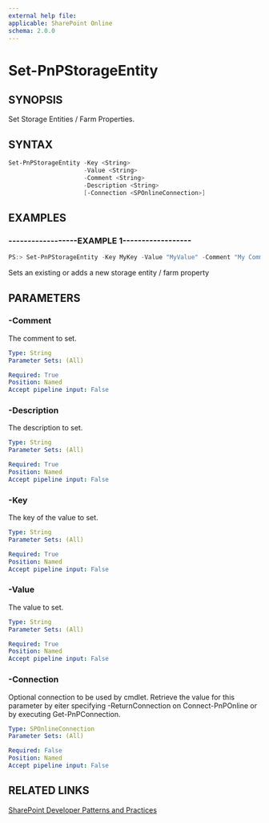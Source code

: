 ```yaml
---
external help file:
applicable: SharePoint Online
schema: 2.0.0
---
```

# Set-PnPStorageEntity

## SYNOPSIS
Set Storage Entities / Farm Properties.

## SYNTAX 

```powershell
Set-PnPStorageEntity -Key <String>
                     -Value <String>
                     -Comment <String>
                     -Description <String>
                     [-Connection <SPOnlineConnection>]
```

## EXAMPLES

### ------------------EXAMPLE 1------------------
```powershell
PS:> Set-PnPStorageEntity -Key MyKey -Value "MyValue" -Comment "My Comment" -Description "My Description"
```

Sets an existing or adds a new storage entity / farm property

## PARAMETERS

### -Comment
The comment to set.

```yaml
Type: String
Parameter Sets: (All)

Required: True
Position: Named
Accept pipeline input: False
```

### -Description
The description to set.

```yaml
Type: String
Parameter Sets: (All)

Required: True
Position: Named
Accept pipeline input: False
```

### -Key
The key of the value to set.

```yaml
Type: String
Parameter Sets: (All)

Required: True
Position: Named
Accept pipeline input: False
```

### -Value
The value to set.

```yaml
Type: String
Parameter Sets: (All)

Required: True
Position: Named
Accept pipeline input: False
```

### -Connection
Optional connection to be used by cmdlet. Retrieve the value for this parameter by eiter specifying -ReturnConnection on Connect-PnPOnline or by executing Get-PnPConnection.

```yaml
Type: SPOnlineConnection
Parameter Sets: (All)

Required: False
Position: Named
Accept pipeline input: False
```

## RELATED LINKS

[SharePoint Developer Patterns and Practices](http://aka.ms/sppnp)